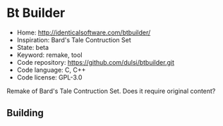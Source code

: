 # Bt Builder

- Home: http://identicalsoftware.com/btbuilder/
- Inspiration: Bard's Tale Contruction Set
- State: beta
- Keyword: remake, tool
- Code repository: https://github.com/dulsi/btbuilder.git
- Code language: C, C++
- Code license: GPL-3.0

Remake of Bard's Tale Contruction Set.
Does it require original content?

## Building

